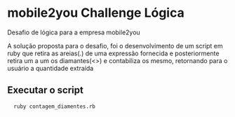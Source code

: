 # mobile2you Challenge Lógica
Desafio de lógica para a empresa mobile2you

A solução proposta para o desafio, foi o desenvolvimento de um script em ruby que retira as areias(.) de uma expressão fornecida e posteriormente retira um a um os diamantes(<>) e contabiliza os mesmo, retornando para o usuário a quantidade extraída

## Executar o script

  ```
    ruby contagem_diamentes.rb
  ```
